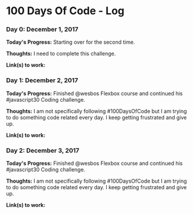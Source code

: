 # 100 Days Of Code - Log

### Day 0: December 1, 2017

**Today's Progress:** Starting over for the second time. 

**Thoughts:** I need to complete this challenge. 

**Link(s) to work:** 

### Day 1: December 2, 2017

**Today's Progress:**  Finished @wesbos Flexbox course and continued his #javascript30 Coding challenge. 

**Thoughts:**  I am not specifically following #100DaysOfCode but I am trying to do something code related every day. I keep getting frustrated and give up.

**Link(s) to work:** 

### Day 2: December 3, 2017

**Today's Progress:**  Finished @wesbos Flexbox course and continued his #javascript30 Coding challenge. 

**Thoughts:**  I am not specifically following #100DaysOfCode but I am trying to do something code related every day. I keep getting frustrated and give up.

**Link(s) to work:** 
